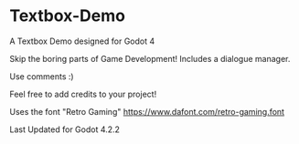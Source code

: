 # Textbox-Demo
A Textbox Demo designed for Godot 4

Skip the boring parts of Game Development!
Includes a dialogue manager.

Use comments :)

Feel free to add credits to your project!

Uses the font "Retro Gaming" 
https://www.dafont.com/retro-gaming.font

Last Updated for Godot 4.2.2
